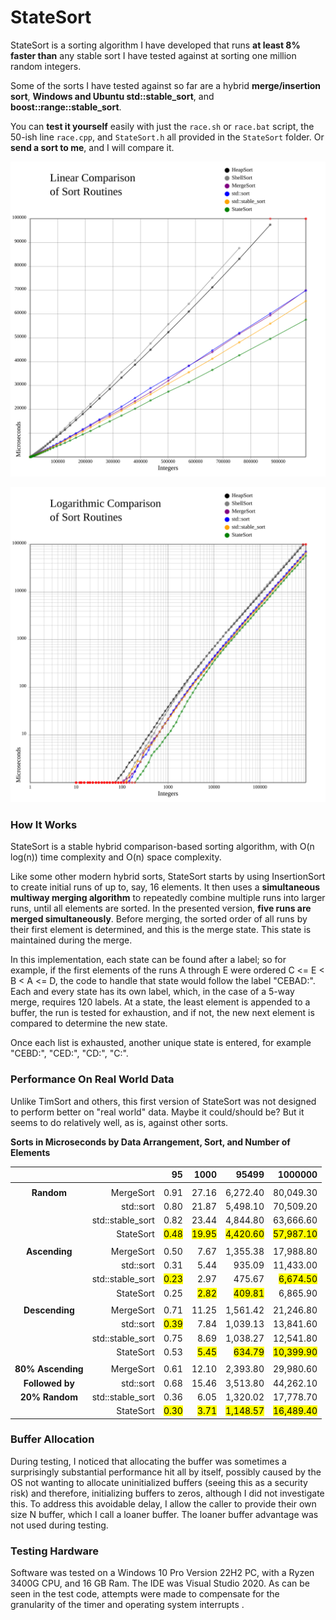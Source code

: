 # StateSort

StateSort is a sorting algorithm I have developed that runs **at least 8% faster than** any stable sort I have tested against at sorting one million random integers.

Some of the sorts I have tested against so far are a hybrid **merge/insertion sort**, **Windows and Ubuntu std::stable_sort**, and **boost\:\:range\:\:stable_sort**.

You can **test it yourself** easily with just the `race.sh` or `race.bat` script, the 50-ish line `race.cpp`, and `StateSort.h` all provided in the `StateSort` folder. Or **send a sort to me**, and I will compare it.

![Linear Race Results](./Tests/Graph/Results_2025-01-22_13-46.Linear.svg)

![Logarithmic Race Results](./Tests/Graph/Results_2025-01-22_13-46.Logarithmic.svg)

### How It Works

StateSort is a stable hybrid comparison-based sorting algorithm, with O(n log(n)) time complexity and O(n) space complexity.

Like some other modern hybrid sorts, StateSort starts by using InsertionSort to create initial runs of up to, say, 16 elements. It then uses a **simultaneous multiway merging algorithm** to repeatedly combine multiple runs into larger runs, until all elements are sorted.
In the presented version, **five runs are merged simultaneously**. Before merging, the sorted order of all runs by their first element is determined, and this is the merge state. This state is maintained during the merge.

In this implementation, each state can be found after a label; so for example, if the first elements of the runs A through E were ordered C <= E < B < A <= D, the code to handle that state would follow the label "CEBAD:".
Each and every state has its own label, which, in the case of a 5-way merge, requires 120 labels. At a state, the least element is appended to a buffer, the run is tested for exhaustion, and if not, the new next element is compared to determine the new state.

Once each list is exhausted, another unique state is entered, for example "CEBD:", "CED:", "CD:", "C:".

### Performance On Real World Data

Unlike TimSort and others, this first version of StateSort was not designed to perform better on "real world" data. Maybe it could/should be? But it seems to do relatively well, as is, against other sorts.

**Sorts in Microseconds by Data Arrangement, Sort, and Number of Elements**

|                   |                  | 95                | 1000               | 95499                 | 1000000                |
|:-----------------:| ----------------:| -----------------:| ------------------:| ---------------------:| ----------------------:|
|                   |                  |                   |                    |                       |                        |
| **Random**        | MergeSort        | 0.91              | 27.16              | 6,272.40              | 80,049.30              |
|                   | std::sort        | 0.80              | 21.87              | 5,498.10              | 70,509.20              |
|                   | std::stable_sort | 0.82              | 23.44              | 4,844.80              | 63,666.60              |
|                   | StateSort        | <mark>0.48</mark> | <mark>19.95</mark> | <mark>4,420.60</mark> | <mark>57,987.10</mark> |
|                   |                  |                   |                    |                       |                        |
| **Ascending**     | MergeSort        | 0.50              | 7.67               | 1,355.38              | 17,988.80              |
|                   | std::sort        | 0.31              | 5.44               | 935.09                | 11,433.00              |
|                   | std::stable_sort | <mark>0.23</mark> | 2.97               | 475.67                | <mark>6,674.50</mark>  |
|                   | StateSort        | 0.25              | <mark>2.82</mark>  | <mark>409.81</mark>   | 6,865.90               |
|                   |                  |                   |                    |                       |                        |
| **Descending**    | MergeSort        | 0.71              | 11.25              | 1,561.42              | 21,246.80              |
|                   | std::sort        | <mark>0.39</mark> | 7.84               | 1,039.13              | 13,841.60              |
|                   | std::stable_sort | 0.75              | 8.69               | 1,038.27              | 12,541.80              |
|                   | StateSort        | 0.53              | <mark>5.45</mark>  | <mark>634.79</mark>   | <mark>10,399.90</mark> |
|                   |                  |                   |                    |                       |                        |
| **80% Ascending** | MergeSort        | 0.61              | 12.10              | 2,393.80              | 29,980.60              |
| **Followed by**   | std::sort        | 0.68              | 15.46              | 3,513.80              | 44,262.10              |
| **20% Random**    | std::stable_sort | 0.36              | 6.05               | 1,320.02              | 17,778.70              |
|                   | StateSort        | <mark>0.30</mark> | <mark>3.71</mark>  | <mark>1,148.57</mark> | <mark>16,489.40</mark> |

### Buffer Allocation

During testing, I noticed that allocating the buffer was sometimes a surprisingly substantial performance hit all by itself, possibly caused by the OS not wanting to allocate uninitialized buffers (seeing this as a security risk) and therefore, initializing buffers to zeros, although I did not investigate this. To address this avoidable delay, I allow the caller to provide their own size N buffer, which I call a loaner buffer. The loaner buffer advantage was not used during testing.

### Testing Hardware

Software was tested on a Windows 10 Pro Version 22H2 PC, with a Ryzen 3400G CPU, and 16 GB Ram. The IDE was Visual Studio 2020. As can be seen in the test code, attempts were made to compensate for the granularity of the timer and operating system interrupts .
